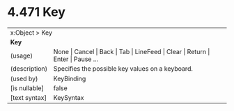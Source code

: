 <html dir="LTR" xmlns:mshelp="http://msdn.microsoft.com/mshelp" xmlns:ddue="http://ddue.schemas.microsoft.com/authoring/2003/5" xmlns:xlink="http://www.w3.org/1999/xlink" xmlns:tool="http://www.microsoft.com/tooltip">

<body>
 <input type="hidden" id="userDataCache" class="userDataStyle">
 <input type="hidden" id="hiddenScrollOffset">
 <img id="dropDownImage" style="display:none; height:0; width:0;" src="../local/drpdown.gif">
 <img id="dropDownHoverImage" style="display:none; height:0; width:0;" src="../local/drpdown_orange.gif">
 <img id="collapseImage" style="display:none; height:0; width:0;" src="../local/collapse.gif">
 <img id="expandImage" style="display:none; height:0; width:0;" src="../local/exp.gif">
 <img id="collapseAllImage" style="display:none; height:0; width:0;" src="../local/collall.gif">
 <img id="expandAllImage" style="display:none; height:0; width:0;" src="../local/expall.gif">
 <img id="copyImage" style="display:none; height:0; width:0;" src="../local/copycode.gif">
 <img id="copyHoverImage" style="display:none; height:0; width:0;" src="../local/copycodeHighlight.gif">
 <div id="header"><h1 class="heading">4.471 Key</h1></div>

 <div id="mainSection">
 <div id="mainBody">
 <div id="allHistory" class="saveHistory" onsave="saveAll()" onload="loadAll()"></div>
 <p xmlns:wsd="http://wsdev.schemas.microsoft.com/authoring/2008/2" xmlns:msxsl="urn:schemas-microsoft-com:xslt" xmlns:script="urn:script" xmlns:build="urn:build">
 </p>
 <div id="sectionSection0" class="section" name="collapseableSection">
 <content xmlns="http://ddue.schemas.microsoft.com/authoring/2003/5" xmlns:wsd="http://wsdev.schemas.microsoft.com/authoring/2008/2" xmlns:msxsl="urn:schemas-microsoft-com:xslt" xmlns:script="urn:script" xmlns:build="urn:build">
 </content>
 </div>
 <div id="sectionSection1" class="section" name="collapseableSection">
 <content xmlns="http://ddue.schemas.microsoft.com/authoring/2003/5" xmlns:wsd="http://wsdev.schemas.microsoft.com/authoring/2008/2" xmlns:msxsl="urn:schemas-microsoft-com:xslt" xmlns:script="urn:script" xmlns:build="urn:build">
 <table class="ProtocolAuthoredTable" xmlns="">
 <tr><td colspan="2">
<mshelp:link keywords="c0d383e4-fcdb-4546-a06b-81c262fe2a5e" tabindex="0">x:Object</mshelp:link> &gt; <mshelp:link keywords="71030b9e-06df-47e0-a5ab-2f798741885f" tabindex="0">Key</mshelp:link> </td>
 </tr>
 <tr><td colspan="2">
 <b>Key</b> </td>
 </tr>
 <tr><td><div class="indent0">(usage)</div></td>
 <td><mshelp:link keywords="2f12dd12-ce99-4012-8ae4-57ed31b771a8" tabindex="0">None</mshelp:link> | <mshelp:link keywords="2f12dd12-ce99-4012-8ae4-57ed31b771a8" tabindex="0">Cancel</mshelp:link> | <mshelp:link keywords="2f12dd12-ce99-4012-8ae4-57ed31b771a8" tabindex="0">Back</mshelp:link> | <mshelp:link keywords="2f12dd12-ce99-4012-8ae4-57ed31b771a8" tabindex="0">Tab</mshelp:link> | <mshelp:link keywords="2f12dd12-ce99-4012-8ae4-57ed31b771a8" tabindex="0">LineFeed</mshelp:link> | <mshelp:link keywords="2f12dd12-ce99-4012-8ae4-57ed31b771a8" tabindex="0">Clear</mshelp:link> | <mshelp:link keywords="2f12dd12-ce99-4012-8ae4-57ed31b771a8" tabindex="0">Return</mshelp:link> | <mshelp:link keywords="2f12dd12-ce99-4012-8ae4-57ed31b771a8" tabindex="0">Enter</mshelp:link> | <mshelp:link keywords="2f12dd12-ce99-4012-8ae4-57ed31b771a8" tabindex="0">Pause</mshelp:link> ...</td>
 </tr>
 <tr><td><div class="indent0">(description)</div></td>
 <td>Specifies the possible key values on a keyboard.</td>
 </tr>
 <tr><td><div class="indent0">(used by)</div></td>
 <td><mshelp:link keywords="4a95563d-e393-41e1-b0fc-82f8b6701b1d" tabindex="0">KeyBinding</mshelp:link></td>
 </tr>
 <tr><td><div class="indent0">[is nullable]</div></td>
 <td>false</td>
 </tr>
 <tr><td><div class="indent0">[text syntax]</div></td>
 <td><mshelp:link keywords="2f12dd12-ce99-4012-8ae4-57ed31b771a8" tabindex="0">KeySyntax</mshelp:link></td>
 </tr>
</table>
 </content>
 </div>
 <!--[if gte IE 5]>
 <tool:tip element="languageFilterToolTip" avoidmouse="false"/>
 <![endif]-->
 </div>
 <a name="feedback"></a><span></span>
 </div>
</body></html>
